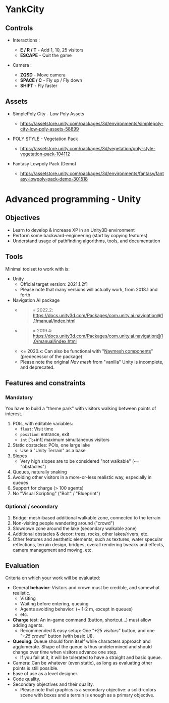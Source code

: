 # YankCity

## Controls

- Interactions :
	- **E / R / T**   -   Add 1, 10, 25 visitors
	- **ESCAPE**   -   Quit the game

- Camera :
	- **ZQSD**   -   Move camera
	- **SPACE / C**   -   Fly up / Fly down
	- **SHIFT**   -   Fly faster

## Assets

- SimplePoly City - Low Poly Assets
	- https://assetstore.unity.com/packages/3d/environments/simplepoly-city-low-poly-assets-58899

- POLY STYLE - Vegetation Pack
	- https://assetstore.unity.com/packages/3d/vegetation/poly-style-vegetation-pack-104112

- Fantasy Lowpoly Pack (Demo)
	- https://assetstore.unity.com/packages/3d/environments/fantasy/fantasy-lowpoly-pack-demo-301518

# Advanced programming - Unity

## Objectives
- Learn to develop & increase XP in an Unity3D environment
- Perform some backward-engineering (start by copying features)
- Understand usage of pathfinding algorithms, tools, and documentation

## Tools
Minimal toolset to work with is:
- Unity
	- Official target version: 2021.1.2f1
	- Please note that many versions will actually work, from 2018.1 and forth
- Navigation AI package
	- >= 2022.2: https://docs.unity3d.com/Packages/com.unity.ai.navigation@1.1/manual/index.html
	- >= 2019.4: https://docs.unity3d.com/Packages/com.unity.ai.navigation@1.0/manual/index.html
	- <= 2020.x: Can also be functional with "[Navmesh components](https://github.com/Unity-Technologies/NavMeshComponents.git)" (predecessor of the package)
	- Please note the original *Nav mesh* from "vanilla" Unity is incomplete, and deprecated.

## Features and constraints

### Mandatory
You have to build a "theme park" with visitors walking between points of interest.
1. POIs, with editable variables:
	- `float`: Visit time
	- `position`: entrance, exit
	- `int` \[1;+inf\[ maximum simultaneous visitors
1. Static obstacles: POIs, one large lake
	- Use a "Unity Terrain" as a base
1. Slopes
	- Very high slopes are to be considered "not walkable" (~= "obstacles")
1. Queues, naturally snaking
1. Avoiding other visitors in a more-or-less realistic way, especially in queues
1. Support for charge (> 100 agents)
1. No "Visual Scripting" ("Bolt" / "Blueprint")

### Optional / secondary
1. Bridge: mesh-based additional walkable zone, connected to the terrain
1. Non-visiting people wandering around ("crowd")
1. Slowdown zone around the lake (secondary walkable zone)
1. Additional obstacles & decor: trees, rocks, other lakes/rivers, etc.
1. Other features and aesthetic elements, such as textures, water specular reflections, terrain design, bridges, overall rendering tweaks and effects, camera management and moving, etc.

## Evaluation
Criteria on which your work will be evaluated:
- General **behavior**: Visitors and crown must be credible, and somewhat realistic.
	- Visiting
	- Waiting before entering, queuing
	- Agents avoiding behavior: (~ 1-2 m, except in queues)
	- etc.
- **Charge** test: An in-game command (button, shortcut...) must allow adding agents.
	- Recommended & easy setup: One "*+25 visitors*" button, and one "*+25 crowd*" button (with basic UI).
- **Queuing**: Queue should form itself while characters approach and agglomerate. Shape of the queue is thus undetermined and should change over time when visitors advance one step.
	- If you fail at it, it will be tolerated to have a straight and basic queue.
- Camera: Can be whatever (even static), as long as evaluating other points is still possible.
- Ease of use as a level designer.
- Code quality.
- Secondary objectives and their quality.
	- Please note that graphics is a secondary objective: a solid-colors scene with boxes and a terrain is enough as a primary objective.
